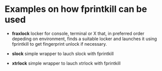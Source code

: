 # Examples on how __fprintkill__ can be used

* __fraxlock__
   locker for console, terminal or X that, in preferred order depeding on environment, 
   finds a suitable locker and launches it using fprintkill to get fingerprint unlock if necessary.

* __slock__
   simple wrapper to lauch slock with fprintkill
   
* __xtrlock__
   simple wrapper to lauch xtrlock with fprintkill
